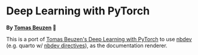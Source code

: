 # Deep Learning with PyTorch

**By [Tomas Beuzen](https://www.tomasbeuzen.com/) 🚀**

This is a port of [Tomas Beuzen's Deep Learning with PyTorch](https://github.com/TomasBeuzen/deep-learning-with-pytorch/) to use [nbdev](https://nbdev.fast.ai/api/quarto.html) (e.g. quarto w/ [nbdev directives](https://nbdev.fast.ai/explanations/directives.html)), as the documentation renderer. 

